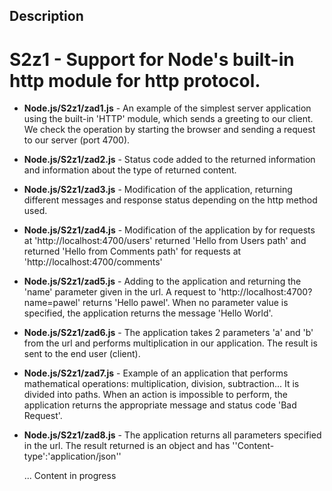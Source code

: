 ## Description
# S2z1 - Support for Node's built-in http module for http protocol.
* **Node.js/S2z1/zad1.js** - An example of the simplest server application using the built-in 'HTTP' module, which sends a greeting to our client. 
    We check the operation by starting the browser and sending a request to our server (port 4700).
* **Node.js/S2z1/zad2.js** - Status code added to the returned information and information about the type of returned content.
* **Node.js/S2z1/zad3.js** - Modification of the application, returning different messages and response status depending on the http method used.
* **Node.js/S2z1/zad4.js** - Modification of the application by for requests at 'http://localhost:4700/users' returned 'Hello from Users path' and returned 'Hello from Comments path' for requests at 'http://localhost:4700/comments'
* **Node.js/S2z1/zad5.js** - Adding to the application and returning the 'name' parameter given in the url. A request to 'http://localhost:4700?name=pawel' returns 'Hello pawel'. When no parameter value is specified, the application returns the message 'Hello World'.
* **Node.js/S2z1/zad6.js** - The application takes 2 parameters 'a' and 'b' from the url and performs multiplication in our application. The result is sent to the end user (client). 
* **Node.js/S2z1/zad7.js** - Example of an application that performs mathematical operations: multiplication, division, subtraction... It is divided into paths. When an action is impossible to perform, the application returns the appropriate message and status code 'Bad Request'.
* **Node.js/S2z1/zad8.js** - The application returns all parameters specified in the url. The result returned is an object and has ''Content-type':'application/json''

  ...
Content in progress
